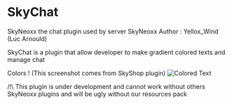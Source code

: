 # SkyChat
SkyNeoxx the chat plugin used by server SkyNeoxx
Author : Yellox_Wind (Luc Arnould)

SkyChat is a plugin that allow developer to make gradient colored texts and manage chat

Colors ! (This screenshot comes from SkyShop plugin)
![Colored Text](https://i.ibb.co/xHZ6Nm5/colorednames.png)

/!\ This plugin is under development and cannot work without others SkyNeoxx plugins and will be ugly without our resources pack
